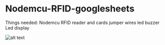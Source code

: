 # Nodemcu-RFID-googlesheets

Things needed:
Nodemcu
RFID reader and cards
jumper wires
led
buzzer
Led display

![alt text](https://github.com/avi7v/Nodemcu-RFID-googlesheets/blob/1.jpg?raw=true)
